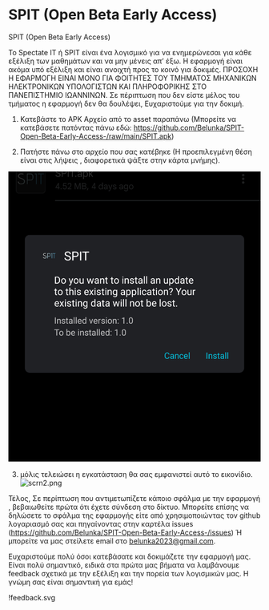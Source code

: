 # SPIT (Open Beta Early Access)


SPIT (Open Beta Early Access)


Το Spectate IT ή SPIT είναι ένα λογισμικό για να ενημερώνεσαι για κάθε εξέλιξη των μαθημάτων και να μην μένεις απ’ έξω.  Η εφαρμογή είναι ακόμα υπό εξέλιξη και είναι ανοιχτή προς το κοινό για δοκιμές. ΠΡΟΣΟΧΗ Η ΕΦΑΡΜΟΓΗ ΕΙΝΑΙ ΜΟΝΟ ΓΙΑ ΦΟΙΤΗΤΕΣ ΤΟΥ ΤΜΗΜΑΤΟΣ ΜΗΧΑΝΙΚΩΝ ΗΛΕΚΤΡΟΝΙΚΩΝ ΥΠΟΛΟΓΙΣΤΩΝ ΚΑΙ ΠΛΗΡΟΦΟΡΙΚΗΣ ΣΤΟ ΠΑΝΕΠΙΣΤΗΜΙΟ ΙΩΑΝΝΙΝΩΝ. Σε πέριπτωση που δεν είστε μέλος του τμήματος η εφαρμογή δεν θα δουλέψει, Ευχαριστούμε για την δοκιμή. 


1) Κατεβάστε το APK Αρχείο από το asset παραπάνω (Μπορείτε να κατεβάσετε πατόντας πάνω εδώ: 
https://github.com/Belunka/SPIT-Open-Beta-Early-Access-/raw/main/SPIT.apk)

2) Πατήστε πάνω στο αρχείο που σας κατέβηκε (Η προεπιλεγμένη θέση είναι στις 
λήψεις , διαφορετικά ψάξτε στην κάρτα μνήμης).

![scrn1.png](scrn1.png)


3) μόλις τελειώσει η εγκατάσταση θα σας εμφανιστεί αυτό το εικονίδιο.
![scrn2.png](scrn2.png)

Τέλος, Σε περίπτωση που αντιμετωπίζετε κάποιο σφάλμα με την εφαρμογή , βεβαιωθείτε πρώτα ότι έχετε σύνδεση στο δίκτυο. Μπορείτε επίσης να δηλώσετε το σφάλμα της εφαρμογής είτε από χρησιμοποιώντας τον github λογαριασμό σας και πηγαίνοντας στην καρτέλα issues (https://github.com/Belunka/SPIT-Open-Beta-Early-Access-/issues) Ή μπορείτε να μας στείλετε email στο belunka2023@gmail.com. 


Ευχαριστούμε πολύ όσοι κατεβάσατε και δοκιμάζετε την εφαρμογή μας. Είναι πολύ σημαντικό, ειδικά στα πρώτα μας βήματα να λαμβάνουμε feedback σχετικά με την εξέλιξη και την πορεία των λογισμικών μας. Η γνώμη σας είναι σημαντική για εμάς!

!feedback.svg
